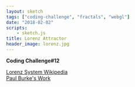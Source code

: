 ```yaml
---
layout: sketch
tags: ["coding-challenge", "fractals", "webgl"]
date: "2018-02-02"
scripts: 
    - sketch.js
title: Lorenz Attractor
header_image: lorenz.jpg
---
```


**Coding Challenge#12**

[Lorenz System Wikipedia](https://en.wikipedia.org/wiki/Lorenz_system)   
[Paul Burke's Work](http://paulbourke.net/fractals/lorenz/)   



